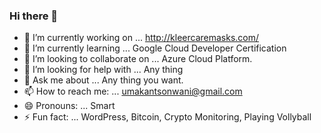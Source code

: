 ### Hi there 👋
<!--
**umakant/umakant** is a ✨ _special_ ✨ repository because its `README.md` (this file) appears on your GitHub profile.
-->

- 🔭 I’m currently working on ... http://kleercaremasks.com/ 
- 🌱 I’m currently learning ... Google Cloud Developer Certification
- 👯 I’m looking to collaborate on ... Azure Cloud Platform.
- 🤔 I’m looking for help with ... Any thing
- 💬 Ask me about ... Any thing you want.
- 📫 How to reach me: ... umakantsonwani@gmail.com
- 😄 Pronouns: ... Smart
- ⚡ Fun fact: ... WordPress, Bitcoin, Crypto Monitoring, Playing Vollyball
